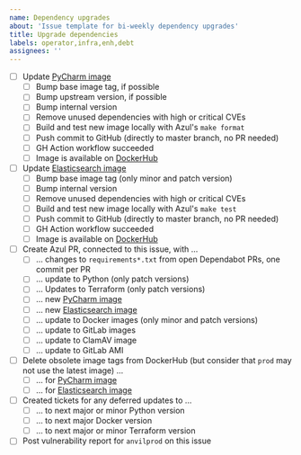 ```yaml
---
name: Dependency upgrades
about: 'Issue template for bi-weekly dependency upgrades'
title: Upgrade dependencies
labels: operator,infra,enh,debt 
assignees: ''
---
```

- [ ] Update [PyCharm image](https://github.com/DataBiosphere/azul-docker-pycharm)
  - [ ] Bump base image tag, if possible
  - [ ] Bump upstream version, if possible
  - [ ] Bump internal version
  - [ ] Remove unused dependencies with high or critical CVEs
  - [ ] Build and test new image locally with Azul's `make format`
  - [ ] Push commit to GitHub (directly to master branch, no PR needed)
  - [ ] GH Action workflow succeeded
  - [ ] Image is available on [DockerHub](https://hub.docker.com/repository/docker/ucscgi/azul-pycharm) 
- [ ] Update [Elasticsearch image](https://github.com/DataBiosphere/azul-docker-elasticsearch)
  - [ ] Bump base image tag (only minor and patch version)
  - [ ] Bump internal version 
  - [ ] Remove unused dependencies with high or critical CVEs
  - [ ] Build and test new image locally with Azul's `make test`
  - [ ] Push commit to GitHub (directly to master branch, no PR needed)
  - [ ] GH Action workflow succeeded
  - [ ] Image is available on [DockerHub](https://hub.docker.com/repository/docker/ucscgi/azul-elasticsearch) 
- [ ] Create Azul PR, connected to this issue, with … 
  - [ ] … changes to `requirements*.txt` from open Dependabot PRs, one commit per PR
  - [ ] … update to Python (only patch versions) 
  - [ ] … Updates to Terraform (only patch versions)
  - [ ] … new [PyCharm image](https://github.com/DataBiosphere/azul-docker-pycharm)
  - [ ] … new [Elasticsearch image](https://github.com/DataBiosphere/azul-docker-elasticsearch)
  - [ ] … update to Docker images (only minor and patch versions)
  - [ ] … update to GitLab images 
  - [ ] … update to ClamAV image
  - [ ] … update to GitLab AMI
- [ ] Delete obsolete image tags from DockerHub (but consider that `prod` may not use the latest image) … 
  - [ ] … for [PyCharm image](https://hub.docker.com/repository/docker/ucscgi/azul-pycharm)
  - [ ] … for [Elasticsearch image](https://hub.docker.com/repository/docker/ucscgi/azul-elasticsearch)
- [ ] Created tickets for any deferred updates to …
  - [ ] … to next major or minor Python version
  - [ ] … to next major Docker version
  - [ ] … to next major or minor Terraform version
- [ ] Post vulnerability report for `anvilprod` on this issue
